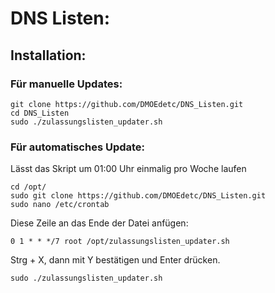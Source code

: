 # DNS Listen:

## Installation:
### Für manuelle Updates:

```
git clone https://github.com/DMOEdetc/DNS_Listen.git
cd DNS_Listen
sudo ./zulassungslisten_updater.sh
```

### Für automatisches Update:

Lässt das Skript um 01:00 Uhr einmalig pro Woche laufen

```
cd /opt/
sudo git clone https://github.com/DMOEdetc/DNS_Listen.git
sudo nano /etc/crontab
```

Diese Zeile an das Ende der Datei anfügen:

```
0 1 * * */7 root /opt/zulassungslisten_updater.sh
```

Strg + X, dann mit Y bestätigen und Enter drücken.

```
sudo ./zulassungslisten_updater.sh
```

